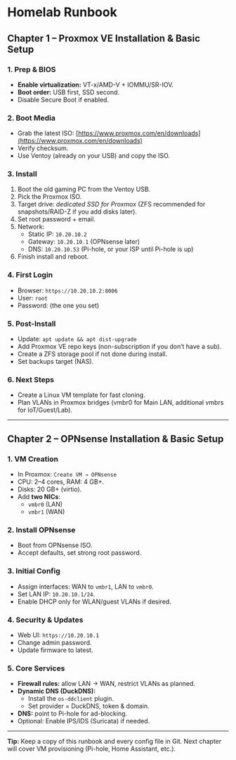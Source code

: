 # Homelab Runbook

## Chapter 1 – Proxmox VE Installation & Basic Setup

### 1. Prep & BIOS
- **Enable virtualization:** VT-x/AMD-V + IOMMU/SR-IOV.
- **Boot order:** USB first, SSD second.
- Disable Secure Boot if enabled.

### 2. Boot Media
- Grab the latest ISO: [https://www.proxmox.com/en/downloads](https://www.proxmox.com/en/downloads)
- Verify checksum.
- Use Ventoy (already on your USB) and copy the ISO.

### 3. Install
1. Boot the old gaming PC from the Ventoy USB.
2. Pick the Proxmox ISO.
3. Target drive: *dedicated SSD for Proxmox* (ZFS recommended for snapshots/RAID-Z if you add disks later).
4. Set root password + email.
5. Network:
   - Static IP: `10.20.10.2`
   - Gateway: `10.20.10.1` (OPNsense later)
   - DNS: `10.20.10.53` (Pi-hole, or your ISP until Pi-hole is up)
6. Finish install and reboot.

### 4. First Login
- Browser: `https://10.20.10.2:8006`
- User: `root`
- Password: (the one you set)

### 5. Post-Install
- Update: `apt update && apt dist-upgrade`
- Add Proxmox VE repo keys (non-subscription if you don’t have a sub).
- Create a ZFS storage pool if not done during install.
- Set backups target (NAS).

### 6. Next Steps
- Create a Linux VM template for fast cloning.
- Plan VLANs in Proxmox bridges (vmbr0 for Main LAN, additional vmbrs for IoT/Guest/Lab).

---

## Chapter 2 – OPNsense Installation & Basic Setup

### 1. VM Creation
- In Proxmox: `Create VM → OPNsense`
- CPU: 2–4 cores, RAM: 4 GB+.
- Disks: 20 GB+ (virtio).
- Add **two NICs**:
  - `vmbr0` (LAN)
  - `vmbr1` (WAN)

### 2. Install OPNsense
- Boot from OPNsense ISO.
- Accept defaults, set strong root password.

### 3. Initial Config
- Assign interfaces: WAN to `vmbr1`, LAN to `vmbr0`.
- Set LAN IP: `10.20.10.1/24`.
- Enable DHCP only for WLAN/guest VLANs if desired.

### 4. Security & Updates
- Web UI: `https://10.20.10.1`
- Change admin password.
- Update firmware to latest.

### 5. Core Services
- **Firewall rules:** allow LAN → WAN, restrict VLANs as planned.
- **Dynamic DNS (DuckDNS):**
  - Install the `os-ddclient` plugin.
  - Set provider = DuckDNS, token & domain.
- **DNS:** point to Pi-hole for ad-blocking.
- Optional: Enable IPS/IDS (Suricata) if needed.

---

**Tip:** Keep a copy of this runbook and every config file in Git.
Next chapter will cover VM provisioning (Pi-hole, Home Assistant, etc.).
